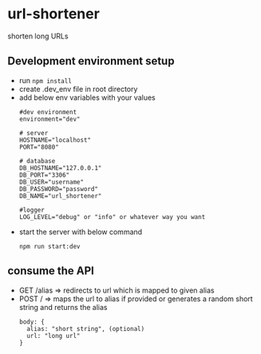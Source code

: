 # url-shortener
shorten long URLs

## Development environment setup
- run `npm install`
- create .dev_env file in root directory
- add below env variables with your values
  ```
  #dev environment
  environment="dev"

  # server
  HOSTNAME="localhost"
  PORT="8080"

  # database
  DB_HOSTNAME="127.0.0.1"
  DB_PORT="3306"
  DB_USER="username"
  DB_PASSWORD="password"
  DB_NAME="url_shortener"

  #logger
  LOG_LEVEL="debug" or "info" or whatever way you want
  ```
- start the server with below command
  ```
  npm run start:dev
  ```
## consume the API
- GET /alias => redirects to url which is mapped to given alias
- POST / => maps the url to alias if provided or generates a random short string and returns the alias
  ```
  body: {
    alias: "short string", (optional)
    url: "long url"
  }
  ```
